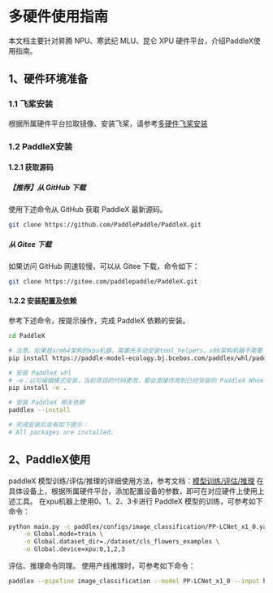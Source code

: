 # 多硬件使用指南

本文档主要针对昇腾 NPU、寒武纪 MLU、昆仑 XPU 硬件平台，介绍PaddleX使用指南。

## 1、硬件环境准备

### 1.1 飞桨安装

根据所属硬件平台拉取镜像、安装飞桨，请参考[多硬件飞桨安装](https://github.com/PaddlePaddle/PaddleX/blob/release/3.0-beta/docs/tutorials/INSTALL_OTHER_DEVICES.md)

### 1.2 PaddleX安装

#### 1.2.1 获取源码

##### 【推荐】从 GitHub 下载

使用下述命令从 GitHub 获取 PaddleX 最新源码。

```bash
git clone https://github.com/PaddlePaddle/PaddleX.git
```

##### 从 Gitee 下载

如果访问 GitHub 网速较慢，可以从 Gitee 下载，命令如下：

```bash
git clone https://gitee.com/paddlepaddle/PaddleX.git
```

#### 1.2.2 安装配置及依赖

参考下述命令，按提示操作，完成 PaddleX 依赖的安装。

```bash
cd PaddleX

# 注意，如果是arm64架构的xpu机器，需要先手动安装tool_helpers，x86架构机器不需要
pip install https://paddle-model-ecology.bj.bcebos.com/paddlex/whl/paddlenlp-device/tool_helpers-0.1.1-cp310-cp310-linux_aarch64.whl

# 安装 PaddleX whl
# -e：以可编辑模式安装，当前项目的代码更改，都会直接作用到已经安装的 PaddleX Wheel
pip install -e .

# 安装 PaddleX 相关依赖
paddlex --install

# 完成安装后会有如下提示：
# All packages are installed.
```

## 2、PaddleX使用

paddleX 模型训练/评估/推理的详细使用方法，参考文档：[模型训练/评估/推理](./docs/tutorials/base/README.md)
在具体设备上，根据所属硬件平台，添加配置设备的参数，即可在对应硬件上使用上述工具。
在xpu机器上使用0、1、2、3卡进行 PaddleX 模型的训练，可参考如下命令：

```bash
python main.py -c paddlex/configs/image_classification/PP-LCNet_x1_0.yaml \
    -o Global.mode=train \
    -o Global.dataset_dir=./dataset/cls_flowers_examples \
    -o Global.device=xpu:0,1,2,3
```

评估、推理命令同理。
使用产线推理时，可参考如下命令：

```bash
paddlex --pipeline image_classification --model PP-LCNet_x1_0 --input https://paddle-model-ecology.bj.bcebos.com/paddlex/imgs/demo_image/general_image_classification_001.jpg --device xpu:0
```
